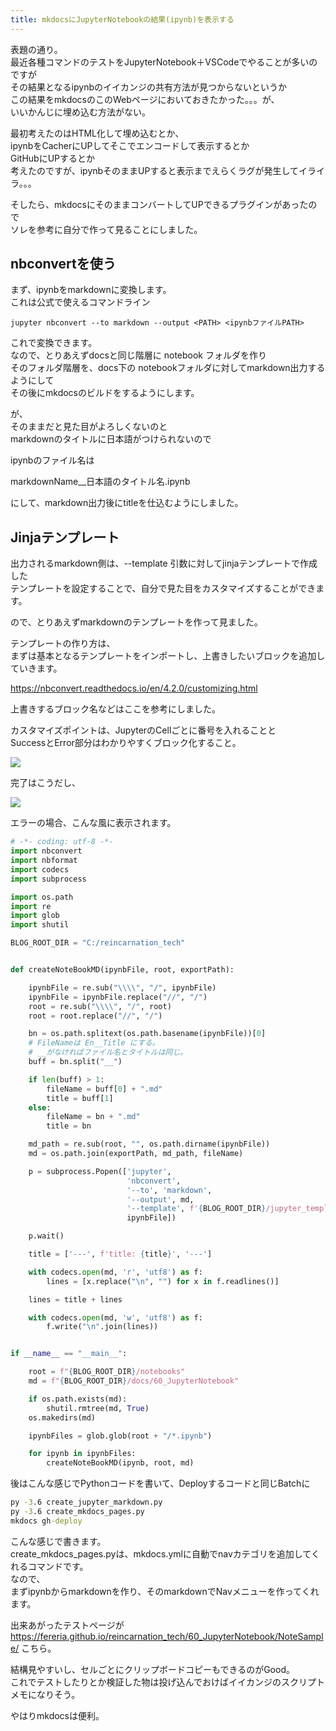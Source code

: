 ```yaml
---
title: mkdocsにJupyterNotebookの結果(ipynb)を表示する
---
```


表題の通り。  
最近各種コマンドのテストをJupyterNotebook＋VSCodeでやることが多いのですが  
その結果となるipynbのイイカンジの共有方法が見つからないというか  
この結果をmkdocsのこのWebページにおいておきたかった。。。が、  
いいかんじに埋め込む方法がない。  
  
最初考えたのはHTML化して埋め込むとか、  
ipynbをCacherにUPしてそこでエンコードして表示するとか  
GitHubにUPするとか  
考えたのですが、ipynbそのままUPすると表示までえらくラグが発生してイライラ。。。  
  
そしたら、mkdocsにそのままコンバートしてUPできるプラグインがあったので  
ソレを参考に自分で作って見ることにしました。  
  
## nbconvertを使う  

まず、ipynbをmarkdownに変換します。  
これは公式で使えるコマンドライン  

```
jupyter nbconvert --to markdown --output <PATH> <ipynbファイルPATH>
```

これで変換できます。  
なので、とりあえずdocsと同じ階層に notebook フォルダを作り  
そのフォルダ階層を、docs下の notebookフォルダに対してmarkdown出力するようにして  
その後にmkdocsのビルドをするようにします。  
  
が、  
そのままだと見た目がよろしくないのと  
markdownのタイトルに日本語がつけられないので  
  
ipynbのファイル名は  
  
markdownName__日本語のタイトル名.ipynb  
  
にして、markdown出力後にtitleを仕込むようにしました。

## Jinjaテンプレート

出力されるmarkdown側は、--template 引数に対してjinjaテンプレートで作成した  
テンプレートを設定することで、自分で見た目をカスタマイズすることができます。  
  
ので、とりあえずmarkdownのテンプレートを作って見ました。

<script src="https://embed.cacher.io/d8516ed40d63f842aead47915f2b4ca02a09ae46.js?a=ae7cea5f84ed07f91d22771e2bd04f81"></script>

テンプレートの作り方は、  
まずは基本となるテンプレートをインポートし、上書きしたいブロックを追加していきます。  
  
https://nbconvert.readthedocs.io/en/4.2.0/customizing.html  
  
上書きするブロック名などはここを参考にしました。  
  
カスタマイズポイントは、JupyterのCellごとに番号を入れることと  
SuccessとError部分はわかりやすくブロック化すること。  
  
![](https://gyazo.com/1cd022f093b0406ca828c81190aab219.png)

完了はこうだし、  

![](https://gyazo.com/2372df7122bd85dc5b5f5fe518168e3d.png)

エラーの場合、こんな風に表示されます。  
  
```python
# -*- coding: utf-8 -*-
import nbconvert
import nbformat
import codecs
import subprocess

import os.path
import re
import glob
import shutil

BLOG_ROOT_DIR = "C:/reincarnation_tech"


def createNoteBookMD(ipynbFile, root, exportPath):

    ipynbFile = re.sub("\\\\", "/", ipynbFile)
    ipynbFile = ipynbFile.replace("//", "/")
    root = re.sub("\\\\", "/", root)
    root = root.replace("//", "/")

    bn = os.path.splitext(os.path.basename(ipynbFile))[0]
    # FileNameは En__Title にする。
    # __がなければファイル名とタイトルは同じ。
    buff = bn.split("__")

    if len(buff) > 1:
        fileName = buff[0] + ".md"
        title = buff[1]
    else:
        fileName = bn + ".md"
        title = bn

    md_path = re.sub(root, "", os.path.dirname(ipynbFile))
    md = os.path.join(exportPath, md_path, fileName)

    p = subprocess.Popen(['jupyter',
                          'nbconvert',
                          '--to', 'markdown',
                          '--output', md,
                          '--template', f'{BLOG_ROOT_DIR}/jupyter_template.tpl',
                          ipynbFile])

    p.wait()

    title = ['---', f'title: {title}', '---']

    with codecs.open(md, 'r', 'utf8') as f:
        lines = [x.replace("\n", "") for x in f.readlines()]

    lines = title + lines

    with codecs.open(md, 'w', 'utf8') as f:
        f.write("\n".join(lines))


if __name__ == "__main__":

    root = f"{BLOG_ROOT_DIR}/notebooks"
    md = f"{BLOG_ROOT_DIR}/docs/60_JupyterNotebook"

    if os.path.exists(md):
        shutil.rmtree(md, True)
    os.makedirs(md)

    ipynbFiles = glob.glob(root + "/*.ipynb")

    for ipynb in ipynbFiles:
        createNoteBookMD(ipynb, root, md)
```

後はこんな感じでPythonコードを書いて、Deployするコードと同じBatchに

```bat
py -3.6 create_jupyter_markdown.py
py -3.6 create_mkdocs_pages.py
mkdocs gh-deploy
```

こんな感じで書きます。  
create_mkdocs_pages.pyは、mkdocs.ymlに自動でnavカテゴリを追加してくれるコマンドです。  
なので、  
まずipynbからmarkdownを作り、そのmarkdownでNavメニューを作ってくれます。  
  
出来あがったテストページが  
https://fereria.github.io/reincarnation_tech/60_JupyterNotebook/NoteSample/
こちら。  
  
結構見やすいし、セルごとにクリップボードコピーもできるのがGood。  
これでテストしたりとか検証した物は投げ込んでおけばイイカンジのスクリプトメモになりそう。  
  
やはりmkdocsは便利。
